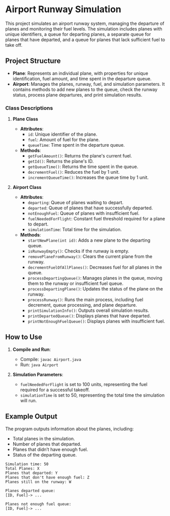 # Airport Runway Simulation

This project simulates an airport runway system, managing the departure of planes and monitoring their fuel levels. The simulation includes planes with unique identifiers, a queue for departing planes, a separate queue for planes that have departed, and a queue for planes that lack sufficient fuel to take off.

## Project Structure

- **Plane**: Represents an individual plane, with properties for unique identification, fuel amount, and time spent in the departure queue.
- **Airport**: Manages the planes, runway, fuel, and simulation parameters. It contains methods to add new planes to the queue, check the runway status, process plane departures, and print simulation results.

### Class Descriptions

1. **Plane Class**
    - **Attributes**:
        - `id`: Unique identifier of the plane.
        - `fuel`: Amount of fuel for the plane.
        - `queueTime`: Time spent in the departure queue.
    - **Methods**:
        - `getFuelAmount()`: Returns the plane's current fuel.
        - `getId()`: Returns the plane's ID.
        - `getQueueTime()`: Returns the time spent in the queue.
        - `decrementFuel()`: Reduces the fuel by 1 unit.
        - `incrementQueueTime()`: Increases the queue time by 1 unit.

2. **Airport Class**
    - **Attributes**:
        - `departing`: Queue of planes waiting to depart.
        - `departed`: Queue of planes that have successfully departed.
        - `notEnoughFuel`: Queue of planes with insufficient fuel.
        - `fuelNeededForFlight`: Constant fuel threshold required for a plane to depart.
        - `simulationTime`: Total time for the simulation.
    - **Methods**:
        - `startNewPlane(int id)`: Adds a new plane to the departing queue.
        - `isRunwayEmpty()`: Checks if the runway is empty.
        - `removePlaneFromRunway()`: Clears the current plane from the runway.
        - `decrementFuelOfAllPlanes()`: Decreases fuel for all planes in the queue.
        - `processDepartingQueue()`: Manages planes in the queue, moving them to the runway or insufficient fuel queue.
        - `processDepartingPlane()`: Updates the status of the plane on the runway.
        - `processRunway()`: Runs the main process, including fuel decrement, queue processing, and plane departure.
        - `printSimulationInfo()`: Outputs overall simulation results.
        - `printDepartedQueue()`: Displays planes that have departed.
        - `printNotEnoughFuelQueue()`: Displays planes with insufficient fuel.

## How to Use

1. **Compile and Run**:
   - Compile: `javac Airport.java`
   - Run: `java Airport`

2. **Simulation Parameters**:
   - `fuelNeededForFlight` is set to 100 units, representing the fuel required for a successful takeoff.
   - `simulationTime` is set to 50, representing the total time the simulation will run.

## Example Output

The program outputs information about the planes, including:
- Total planes in the simulation.
- Number of planes that departed.
- Planes that didn’t have enough fuel.
- Status of the departing queue.

```plaintext
Simulation time: 50
Total Planes: X
Planes that departed: Y
Planes that don't have enough fuel: Z
Planes still on the runway: W

Planes departed queue:
[ID, Fuel]-> ...

Planes not enough fuel queue:
[ID, Fuel]-> ...

